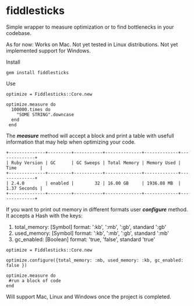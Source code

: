 # fiddlesticks

Simple wrapper to measure optimization or to find bottlenecks in your codebase.

As for now: 
 Works on Mac.
 Not yet tested in Linux distributions.
 Not yet implemented support for Windows.

Install
```
gem install fiddlesticks
```
Use
```
optimize = Fiddlesticks::Core.new

optimize.measure do
  100000.times do
    "SOME STRING".downcase
  end
 end
 ```
 The ***measure*** method will accept a block and print a table with usefull information that may help when optimizing your code.
 
 ```
+--------------+---------+-----------+--------------+-------------+--------------+
| Ruby Version | GC      | GC Sweeps | Total Memory | Memory Used | Time         |
+--------------+---------+-----------+--------------+-------------+--------------+
| 2.4.0        | enabled |        32 | 16.00 GB     | 1936.08 MB  | 1.37 Seconds |
+--------------+---------+-----------+--------------+-------------+--------------+

```

If you want to print out memory in different formats user ***configure*** method. It accepts a Hash  with the keys:
 1. total_memory: [Symbol] format: ':kb', ':mb', ':gb', standard ':gb'
 2. used_memory: [Symbol] format: ':kb', ':mb', ':gb', standard ':mb'
 3. gc_enabled: [Boolean] format: 'true, 'false', standard 'true'
 
```
optimize = Fiddlesticks::Core.new

optimize.configure({total_memory: :mb, used_memory: :kb, gc_enabled: false })

optimize.measure do
 #run a block of code
end
```
Will support Mac, Linux and Windows once the project is completed.
